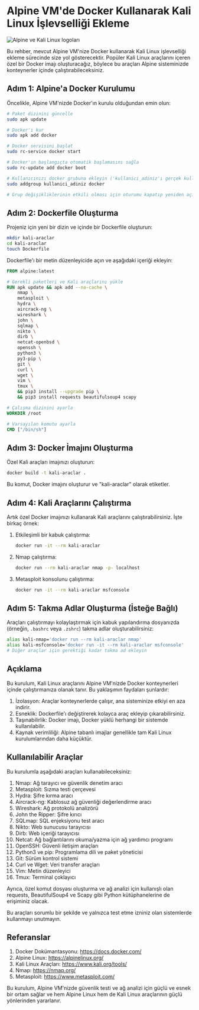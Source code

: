# Alpine VM'de Docker Kullanarak Kali Linux İşlevselliği Ekleme

![Alpine ve Kali Linux logoları](https://api.placeholder.com/400/320)

Bu rehber, mevcut Alpine VM'nize Docker kullanarak Kali Linux işlevselliği ekleme sürecinde size yol gösterecektir. Popüler Kali Linux araçlarını içeren özel bir Docker imajı oluşturacağız, böylece bu araçları Alpine sisteminizde konteynerler içinde çalıştırabileceksiniz.

## Adım 1: Alpine'a Docker Kurulumu

Öncelikle, Alpine VM'nizde Docker'ın kurulu olduğundan emin olun:

```bash
# Paket dizinini güncelle
sudo apk update

# Docker'ı kur
sudo apk add docker

# Docker servisini başlat
sudo rc-service docker start

# Docker'ın başlangıçta otomatik başlamasını sağla
sudo rc-update add docker boot

# Kullanıcınızı docker grubuna ekleyin ('kullanici_adiniz'ı gerçek kullanıcı adınızla değiştirin)
sudo addgroup kullanici_adiniz docker

# Grup değişikliklerinin etkili olması için oturumu kapatıp yeniden açın
```

## Adım 2: Dockerfile Oluşturma

Projeniz için yeni bir dizin ve içinde bir Dockerfile oluşturun:

```bash
mkdir kali-araclar
cd kali-araclar
touch Dockerfile
```

Dockerfile'ı bir metin düzenleyicide açın ve aşağıdaki içeriği ekleyin:

```dockerfile
FROM alpine:latest

# Gerekli paketleri ve Kali araçlarını yükle
RUN apk update && apk add --no-cache \
    nmap \
    metasploit \
    hydra \
    aircrack-ng \
    wireshark \
    john \
    sqlmap \
    nikto \
    dirb \
    netcat-openbsd \
    openssh \
    python3 \
    py3-pip \
    git \
    curl \
    wget \
    vim \
    tmux \
    && pip3 install --upgrade pip \
    && pip3 install requests beautifulsoup4 scapy

# Çalışma dizinini ayarla
WORKDIR /root

# Varsayılan komutu ayarla
CMD ["/bin/sh"]
```

## Adım 3: Docker İmajını Oluşturma

Özel Kali araçları imajınızı oluşturun:

```bash
docker build -t kali-araclar .
```

Bu komut, Docker imajını oluşturur ve "kali-araclar" olarak etiketler.

## Adım 4: Kali Araçlarını Çalıştırma

Artık özel Docker imajınızı kullanarak Kali araçlarını çalıştırabilirsiniz. İşte birkaç örnek:

1. Etkileşimli bir kabuk çalıştırma:
   ```bash
   docker run -it --rm kali-araclar
   ```

2. Nmap çalıştırma:
   ```bash
   docker run --rm kali-araclar nmap -p- localhost
   ```

3. Metasploit konsolunu çalıştırma:
   ```bash
   docker run -it --rm kali-araclar msfconsole
   ```

## Adım 5: Takma Adlar Oluşturma (İsteğe Bağlı)

Araçları çalıştırmayı kolaylaştırmak için kabuk yapılandırma dosyanızda (örneğin, `.bashrc` veya `.zshrc`) takma adlar oluşturabilirsiniz:

```bash
alias kali-nmap='docker run --rm kali-araclar nmap'
alias kali-msfconsole='docker run -it --rm kali-araclar msfconsole'
# Diğer araçlar için gerektiği kadar takma ad ekleyin
```

## Açıklama

Bu kurulum, Kali Linux araçlarını Alpine VM'nizde Docker konteynerleri içinde çalıştırmanıza olanak tanır. Bu yaklaşımın faydaları şunlardır:

1. İzolasyon: Araçlar konteynerlerde çalışır, ana sisteminize etkiyi en aza indirir.
2. Esneklik: Dockerfile'ı değiştirerek kolayca araç ekleyip çıkarabilirsiniz.
3. Taşınabilirlik: Docker imajı, Docker yüklü herhangi bir sistemde kullanılabilir.
4. Kaynak verimliliği: Alpine tabanlı imajlar genellikle tam Kali Linux kurulumlarından daha küçüktür.

## Kullanılabilir Araçlar

Bu kurulumla aşağıdaki araçları kullanabileceksiniz:

1. Nmap: Ağ tarayıcı ve güvenlik denetim aracı
2. Metasploit: Sızma testi çerçevesi
3. Hydra: Şifre kırma aracı
4. Aircrack-ng: Kablosuz ağ güvenliği değerlendirme aracı
5. Wireshark: Ağ protokolü analizörü
6. John the Ripper: Şifre kırıcı
7. SQLmap: SQL enjeksiyonu test aracı
8. Nikto: Web sunucusu tarayıcısı
9. Dirb: Web içeriği tarayıcısı
10. Netcat: Ağ bağlantılarını okuma/yazma için ağ yardımcı programı
11. OpenSSH: Güvenli iletişim araçları
12. Python3 ve pip: Programlama dili ve paket yöneticisi
13. Git: Sürüm kontrol sistemi
14. Curl ve Wget: Veri transfer araçları
15. Vim: Metin düzenleyici
16. Tmux: Terminal çoklayıcı

Ayrıca, özel komut dosyası oluşturma ve ağ analizi için kullanışlı olan requests, BeautifulSoup4 ve Scapy gibi Python kütüphanelerine de erişiminiz olacak.

Bu araçları sorumlu bir şekilde ve yalnızca test etme izniniz olan sistemlerde kullanmayı unutmayın.

## Referanslar

1. Docker Dokümantasyonu: https://docs.docker.com/
2. Alpine Linux: https://alpinelinux.org/
3. Kali Linux Araçları: https://www.kali.org/tools/
4. Nmap: https://nmap.org/
5. Metasploit: https://www.metasploit.com/

Bu kurulum, Alpine VM'nizde güvenlik testi ve ağ analizi için güçlü ve esnek bir ortam sağlar ve hem Alpine Linux hem de Kali Linux araçlarının güçlü yönlerinden yararlanır.
